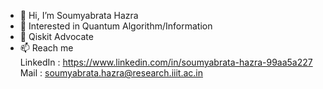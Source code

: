 - 👋 Hi, I’m Soumyabrata Hazra
- 👀 Interested in Quantum Algorithm/Information
- 🌱 Qiskit Advocate
- 📫 Reach me \
LinkedIn : https://www.linkedin.com/in/soumyabrata-hazra-99aa5a227 \
Mail : soumyabrata.hazra@research.iiit.ac.in
<!---
soumya-s3/soumya-s3 is a ✨ special ✨ repository because its `README.md` (this file) appears on your GitHub profile.
You can click the Preview link to take a look at your changes.
--->
